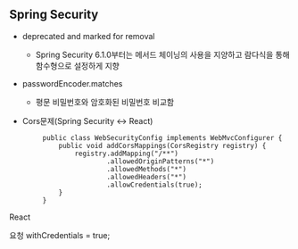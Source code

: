 
## Spring Security
- deprecated and marked for removal

  - Spring Security 6.1.0부터는 메서드 체이닝의 사용을 지양하고 람다식을 통해 함수형으로 설정하게 지향

- passwordEncoder.matches

  - 평문 비밀번호와 암호화된 비밀번호 비교함

-  Cors문제(Spring Security <-> React)


            public class WebSecurityConfig implements WebMvcConfigurer {
                public void addCorsMappings(CorsRegistry registry) {
                    registry.addMapping("/**")
                            .allowedOriginPatterns("*")
                            .allowedMethods("*")
                            .allowedHeaders("*")
                            .allowCredentials(true);
                }
            }
React

요청
            withCredentials = true;
